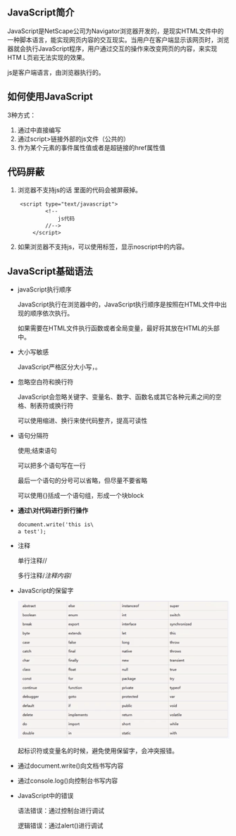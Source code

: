 ## JavaScript简介

JavaScript是NetScape公司为Navigator浏览器开发的，是现实HTML文件中的一种脚本语言，能实现网页内容的交互现实。当用户在客户端显示该网页时，浏览器就会执行JavaScript程序，用户通过交互的操作来改变网页的内容，来实现HTM L页岩无法实现的效果。

js是客户端语言，由浏览器执行的。

## 如何使用JavaScript

3种方式：

1. 通过<script></script>中直接编写
2. 通过<script src ='目标文档的URL'></script>script>链接外部的js文件（公共的）
3. 作为某个元素的事件属性值或者是超链接的href属性值

## 代码屏蔽

1. 浏览器不支持js的话 <!--  //-->里面的代码会被屏蔽掉。

```
	<script type="text/javascript">
			<!--
				js代码
			//-->
		</script>
```

2. 如果浏览器不支持js，可以使用<noscript></noscript>标签，显示noscript中的内容。

## JavaScript基础语法

- javaScript执行顺序

  JavaScript执行在浏览器中的，JavaScript执行顺序是按照在HTML文件中出现的顺序依次执行。

  如果需要在HTML文件执行函数或者全局变量，最好将其放在HTML的头部中。

- 大小写敏感

  JavaScript严格区分大小写，。

- 忽略空白符和换行符

  JavaScript会忽略关键字、变量名、数字、函数名或其它各种元素之间的空格、制表符或换行符

  可以使用缩进、换行来使代码整齐，提高可读性

- 语句分隔符

  使用;结束语句

  可以把多个语句写在一行

  最后一个语句的分号可以省略，但尽量不要省略

  可以使用{}括成一个语句组，形成一个块block

- **通过\对代码进行折行操作**

  ```
  document.write('this is\
  a test');
  ```

- 注释

  单行注释//

  多行注释/*注释内容*/

- JavaScript的保留字

  ![image-20210118145946979](assets/image-20210118145946979.png)

  起标识符或变量名的时候，避免使用保留字，会冲突报错。

- 通过document.write()向文档书写内容

- 通过console.log()向控制台书写内容

- JavaScript中的错误

  语法错误：通过控制台进行调试

  逻辑错误：通过alert()进行调试



































































